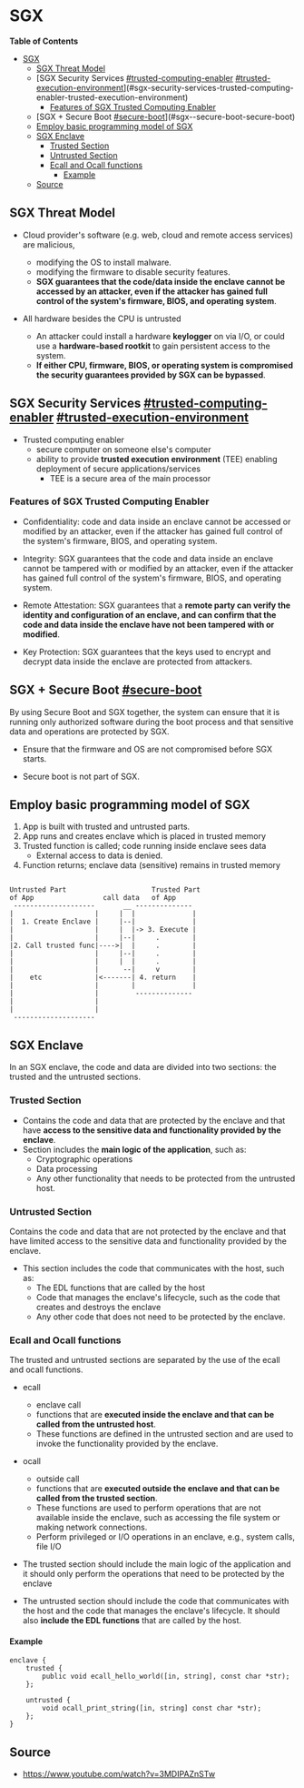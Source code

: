 # SGX

<!-- markdown-toc start - Don't edit this section. Run M-x markdown-toc-refresh-toc -->
**Table of Contents**

- [SGX](#sgx)
    - [SGX Threat Model](#sgx-threat-model)
    - [SGX Security Services [#trusted-computing-enabler]() [#trusted-execution-environment]()](#sgx-security-services-trusted-computing-enabler-trusted-execution-environment)
        - [Features of SGX Trusted Computing Enabler](#features-of-sgx-trusted-computing-enabler)
    - [SGX + Secure Boot [#secure-boot]()](#sgx--secure-boot-secure-boot)
    - [Employ basic programming model of SGX](#employ-basic-programming-model-of-sgx)
    - [SGX Enclave](#sgx-enclave)
        - [Trusted Section](#trusted-section)
        - [Untrusted Section](#untrusted-section)
        - [Ecall and Ocall functions](#ecall-and-ocall-functions)
            - [Example](#example)
    - [Source](#source)

<!-- markdown-toc end -->

## SGX Threat Model
* Cloud provider's software (e.g. web, cloud and remote access services) are malicious,
  * modifying the OS to install malware.
  * modifying the firmware to disable security features.
  * **SGX guarantees that the code/data inside the enclave cannot be accessed by an attacker, even if the attacker has gained full control of the system's firmware, BIOS, and operating system**.

* All hardware besides the CPU is untrusted
    * An attacker could install a hardware **keylogger** on via I/O, or could use a **hardware-based rootkit** to gain persistent access to the system.
    * **If either CPU, firmware, BIOS, or operating system is compromised the security guarantees provided by SGX can be bypassed**.


## SGX Security Services [#trusted-computing-enabler]() [#trusted-execution-environment]()
* Trusted computing enabler
    * secure computer on someone else's computer
    * ability to provide **trusted execution environment** (TEE) enabling deployment of secure applications/services
      * TEE is a secure area of the main processor

### Features of SGX Trusted Computing Enabler
* Confidentiality: code and data inside an enclave cannot be accessed or modified by an attacker, even if the attacker has gained full control of the system's firmware, BIOS, and operating system.

* Integrity: SGX guarantees that the code and data inside an enclave cannot be tampered with or modified by an attacker, even if the attacker has gained full control of the system's firmware, BIOS, and operating system.

* Remote Attestation: SGX guarantees that a **remote party can verify the identity and configuration of an enclave, and can confirm that the code and data inside the enclave have not been tampered with or modified**.

* Key Protection: SGX guarantees that the keys used to encrypt and decrypt data inside the enclave are protected from attackers.


## SGX + Secure Boot [#secure-boot]()
By using Secure Boot and SGX together, the system can ensure that it is running only authorized software during the boot process and that sensitive data and operations are protected by SGX. 

* Ensure that the firmware and OS are not compromised before SGX starts.

* Secure boot is not part of SGX.

## Employ basic programming model of SGX
1. App is built with trusted and untrusted parts.
2. App runs and creates enclave which is placed in trusted memory
3. Trusted function is called; code running inside enclave sees data
    * External access to data is denied.
4. Function returns; enclave data (sensitive) remains in trusted memory

```

Untrusted Part                     Trusted Part
of App                 call data   of App
 --------------------       __ --------------
|                    |     |  |              |
|  1. Create Enclave |     |--|              |
|                    |     |  |-> 3. Execute |
|                    |     |--|     .        |
|2. Call trusted func|---->|  |     .        |
|                    |     |--|     .        |
|                    |     |  |     .        |
|                    |      --|     v        |
|    etc             |<-------| 4. return    |
|                    |        |              |
|                    |         --------------
|                    |
|                    |
 --------------------
```


## SGX Enclave
In an SGX enclave, the code and data are divided into two sections: the trusted and the untrusted sections.

### Trusted Section
* Contains the code and data that are protected by the enclave and that have **access to the sensitive data and functionality provided by the enclave**.
* Section includes the **main logic of the application**, such as:
    * Cryptographic operations
    * Data processing
    * Any other functionality that needs to be protected from the untrusted host.

### Untrusted Section
Contains the code and data that are not protected by the enclave and that have limited access to the sensitive data and functionality provided by the enclave.
* This section includes the code that communicates with the host, such as:
    * The EDL functions that are called by the host
    * Code that manages the enclave's lifecycle, such as the code that creates and destroys the enclave
    * Any other code that does not need to be protected by the enclave.

### Ecall and Ocall functions
The trusted and untrusted sections are separated by the use of the ecall and ocall functions.

* ecall
  * enclave call
  * functions that are **executed inside the enclave and that can be called from the untrusted host**.
  * These functions are defined in the untrusted section and are used to invoke the functionality provided by the enclave.

* ocall
  * outside call
  * functions that are **executed outside the enclave and that can be called from the trusted section**.
  * These functions are used to perform operations that are not available inside the enclave, such as accessing the file system or making network connections.
  * Perform privileged or I/O operations in an enclave, e.g., system calls, file I/O

* The trusted section should include the main logic of the application and it should only perform the operations that need to be protected by the enclave

* The untrusted section should include the code that communicates with the host and the code that manages the enclave's lifecycle. It should also **include the EDL functions** that are called by the host.

#### Example

```edl
enclave {
    trusted {
        public void ecall_hello_world([in, string], const char *str);
    };

    untrusted {
        void ocall_print_string([in, string] const char *str);
    };
}
```


## Source
* https://www.youtube.com/watch?v=3MDIPAZnSTw
